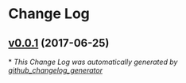 # Change Log

## [v0.0.1](https://github.com/muoncore/stack-reactive-streams/tree/v0.0.1) (2017-06-25)


\* *This Change Log was automatically generated by [github_changelog_generator](https://github.com/skywinder/Github-Changelog-Generator)*